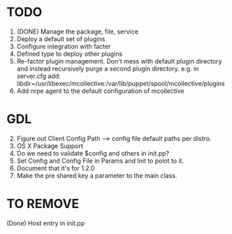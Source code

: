 # TODO #

 1. (DONE) Manage the package, file, service
 2. Deploy a default set of plugins
 3. Configure integration with facter
 4. Defined type to deploy other plugins
 5. Re-factor plugin management.  Don't mess with default plugin directory and
    instead recursively purge a second plugin directory.  e.g. in server.cfg
    add:
    libdir=/usr/libexec/mcollective:/var/lib/puppet/spool/mcollective/plugins
 6. Add nrpe agent to the default configuration of mcollective


# GDL #

2. Figure out Client Config Path --> config file default paths per distro.
3. OS X Package Support
4. Do we need to validate $config and others in init.pp?
5. Set Config and Config File in Params and Init to point to it.
6. Document that it's for 1.2.0
7. Make the pre shared key a parameter to the main class.


# TO REMOVE #

(Done) Host entry in init.pp
